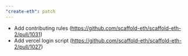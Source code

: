 ```yaml
---
"create-eth": patch
---
```


- Add contributing rules (https://github.com/scaffold-eth/scaffold-eth-2/pull/1031)
- Add vercel login script (https://github.com/scaffold-eth/scaffold-eth-2/pull/1027)
